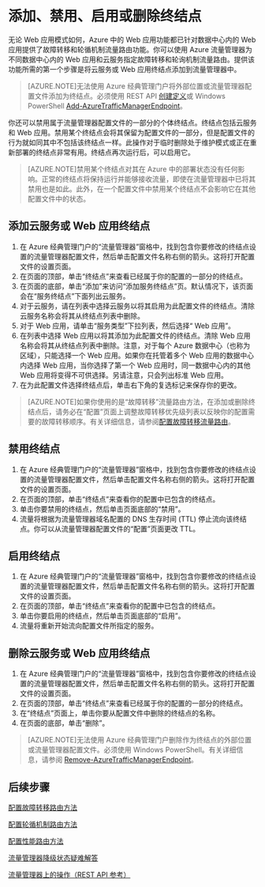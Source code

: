<properties
   pageTitle="在 Azure 流量管理器中管理终结点 | Azure"
   description="本文将帮助你从 Azure 流量管理器中添加、删除、启用和禁用终结点。"
   services="traffic-manager"
   documentationCenter=""
   authors="joaoma"
   manager="carmonm"
   editor="tysonn" />
<tags
   ms.service="traffic-manager"
   ms.devlang="na"
   ms.topic="get-started-article"
   ms.tgt_pltfrm="na"
   ms.workload="infrastructure-services"
   ms.date="03/17/2016"
   wacn.date="01/03/2017"
   ms.author="sewhee" />

# 添加、禁用、启用或删除终结点

无论 Web 应用模式如何，Azure 中的 Web 应用功能都已针对数据中心内的 Web 应用提供了故障转移和轮循机制流量路由功能。你可以使用 Azure 流量管理器为不同数据中心内的 Web 应用和云服务指定故障转移和轮询机制流量路由。提供该功能所需的第一个步骤是将云服务或 Web 应用终结点添加到流量管理器中。

>[AZURE.NOTE]无法使用 Azure 经典管理门户将外部位置或流量管理器配置文件添加为终结点。必须使用 REST API [创建定义](https://msdn.microsoft.com/zh-cn/library/azure/hh758257.aspx)或 Windows PowerShell [Add-AzureTrafficManagerEndpoint](https://msdn.microsoft.com/zh-cn/library/dn690257.aspx)。

你还可以禁用属于流量管理器配置文件的一部分的个体终结点。终结点包括云服务和 Web 应用。禁用某个终结点会将其保留为配置文件的一部分，但是配置文件的行为就如同其中不包括该终结点一样。此操作对于临时删除处于维护模式或正在重新部署的终结点非常有用。终结点再次运行后，可以启用它。

>[AZURE.NOTE]禁用某个终结点对其在 Azure 中的部署状态没有任何影响。正常的终结点将保持运行并能够接收流量，即使在流量管理器中已将其禁用也是如此。此外，在一个配置文件中禁用某个终结点不会影响它在其他配置文件中的状态。

## 添加云服务或 Web 应用终结点


1. 在 Azure 经典管理门户的“流量管理器”窗格中，找到包含你要修改的终结点设置的流量管理器配置文件，然后单击配置文件名称右侧的箭头。这将打开配置文件的设置页面。
2. 在页面的顶部，单击“终结点”来查看已经属于你的配置的一部分的终结点。
3. 在页面的底部，单击“添加”来访问“添加服务终结点”页。默认情况下，该页面会在“服务终结点”下面列出云服务。
4. 对于云服务，请在列表中选择云服务以将其启用为此配置文件的终结点。清除云服务名称会将其从终结点列表中删除。
5. 对于 Web 应用，请单击“服务类型”下拉列表，然后选择“ Web 应用”。
6. 在列表中选择 Web 应用以将其添加为此配置文件的终结点。清除 Web 应用名称会将其从终结点列表中删除。注意，对于每个 Azure 数据中心（也称为区域），只能选择一个 Web 应用。如果你在托管着多个 Web 应用的数据中心内选择 Web 应用，当你选择了第一个 Web 应用时，同一数据中心内的其他 Web 应用将变得不可供选择。另请注意，只会列出标准 Web 应用。
7. 在为此配置文件选择终结点后，单击右下角的复选标记来保存你的更改。

>[AZURE.NOTE]如果你使用的是“故障转移”流量路由方法，在添加或删除终结点后，请务必在“配置”页面上调整故障转移优先级列表以反映你的配置需要的故障转移顺序。有关详细信息，请参阅[配置故障转移流量路由](/documentation/articles/traffic-manager-configure-failover-routing-method/)。

## 禁用终结点

1. 在 Azure 经典管理门户的“流量管理器”窗格中，找到包含你要修改的终结点设置的流量管理器配置文件，然后单击配置文件名称右侧的箭头。这将打开配置文件的设置页面。
2. 在页面的顶部，单击“终结点”来查看你的配置中已包含的终结点。
3. 单击你要禁用的终结点，然后单击页面底部的“禁用”。
4. 流量将根据为流量管理器域名配置的 DNS 生存时间 (TTL) 停止流向该终结点。你可以从流量管理器配置文件的“配置”页面更改 TTL。

## 启用终结点

1. 在 Azure 经典管理门户的“流量管理器”窗格中，找到包含你要修改的终结点设置的流量管理器配置文件，然后单击配置文件名称右侧的箭头。这将打开配置文件的设置页面。
2. 在页面的顶部，单击“终结点”来查看你的配置中已包含的终结点。
3. 单击你要启用的终结点，然后单击页面底部的“启用”。
4. 流量将重新开始流向配置文件所指定的服务。

## 删除云服务或 Web 应用终结点


1. 在 Azure 经典管理门户的“流量管理器”窗格中，找到包含你要修改的终结点设置的流量管理器配置文件，然后单击配置文件名称右侧的箭头。这将打开配置文件的设置页面。
2. 在页面的顶部，单击“终结点”来查看已经属于你的配置的一部分的终结点。
3. 在“终结点”页面上，单击你要从配置文件中删除的终结点的名称。
4. 在页面的底部，单击“删除”。

>[AZURE.NOTE]无法使用 Azure 经典管理门户删除作为终结点的外部位置或流量管理器配置文件。必须使用 Windows PowerShell。有关详细信息，请参阅 [Remove-AzureTrafficManagerEndpoint](https://msdn.microsoft.com/zh-cn/library/dn690251.aspx)。

## 后续步骤


[配置故障转移路由方法](/documentation/articles/traffic-manager-configure-failover-routing-method/)

[配置轮循机制路由方法](/documentation/articles/traffic-manager-configure-round-robin-routing-method/)

[配置性能路由方法](/documentation/articles/traffic-manager-configure-performance-routing-method/)

[流量管理器降级状态疑难解答](/documentation/articles/traffic-manager-troubleshooting-degraded/)

[流量管理器上的操作（REST API 参考）](https://msdn.microsoft.com/zh-CN/library/hh758255.aspx)

<!---HONumber=Mooncake_Quality_Review_1230_2016-->